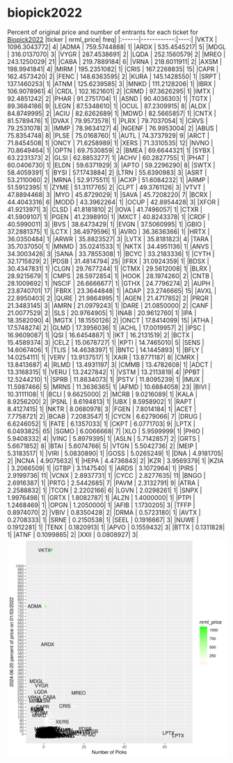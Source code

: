 # biopick2022
Percent of original price and number of entrants for each ticket for [Biopick2022](https://twitter.com/hashtag/Biopick2022)
|ticker |   nrml_price| freq|
|:------|------------:|----:|
|VKTX   | 1096.3043772|    4|
|ADMA   |  759.5744888|    1|
|ARDX   |  535.4545217|    5|
|MDGL   |  316.0137070|    3|
|VYGR   |  287.4538691|    2|
|LQDA   |  252.1560579|    2|
|MREO   |  243.1250029|   21|
|CABA   |  219.7889184|    6|
|VRNA   |  218.6011911|    2|
|AXSM   |  198.9941841|    4|
|MIRM   |  195.2351082|    1|
|CRIS   |  167.2268835|   15|
|CAPR   |  162.4573420|    2|
|FENC   |  148.6363595|    2|
|KURA   |  145.1428550|    1|
|SRPT   |  137.1460253|    1|
|ATNM   |  125.6239585|    3|
|MNKD   |  111.2128206|    1|
|IBRX   |  106.9078961|    4|
|CRDL   |  102.1621601|    2|
|CRMD   |   97.3626295|    1|
|IMTX   |   92.4851242|    2|
|PHAR   |   91.2751704|    1|
|ASND   |   90.4036303|    1|
|TGTX   |   89.3684186|    9|
|LEGN   |   87.5348610|    1|
|OCUL   |   87.2309915|    8|
|ALDX   |   84.8749995|    2|
|ACIU   |   82.6262689|    1|
|MDWD   |   82.5665857|    1|
|CNTX   |   81.5789476|    1|
|DVAX   |   79.9573578|    1|
|PLRX   |   79.7037054|    1|
|CRVS   |   79.2531078|    3|
|IMMP   |   78.9634127|    4|
|NGENF  |   76.9953004|    2|
|ABUS   |   75.8354748|    8|
|PLSE   |   75.0168760|    1|
|AUTL   |   74.3737929|    9|
|ARCT   |   71.8454508|    1|
|ONCY   |   71.6258989|    1|
|XERS   |   71.3310535|   12|
|NVNO   |   70.8649464|    1|
|OPTN   |   69.7530859|    2|
|BMEA   |   69.6644321|    1|
|SYBX   |   63.2231373|    2|
|GLSI   |   62.8853277|    1|
|ACHV   |   60.2827755|    1|
|PHAT   |   60.0406730|    1|
|ELDN   |   59.6371929|    3|
|APTO   |   59.2296290|    8|
|SWTX   |   58.4059391|    1|
|BYSI   |   57.1743884|    2|
|LTRN   |   55.6390983|    3|
|ASRT   |   53.2110060|    2|
|MRNA   |   52.9175511|    1|
|ACXP   |   51.6084232|    1|
|ARMP   |   51.5912395|    1|
|ZYME   |   51.3117765|    2|
|CLPT   |   49.3761126|    3|
|VTVT   |   47.8894468|    3|
|MYO    |   45.8729029|    1|
|SAVA   |   45.7208220|    7|
|BCRX   |   44.4043316|    6|
|MODD   |   43.3962264|    1|
|OCUP   |   42.8954428|    3|
|XFOR   |   41.9213971|    3|
|CLSD   |   41.8181810|    2|
|IOVA   |   41.7496057|    1|
|CTXR   |   41.5909107|    1|
|PGEN   |   41.2398910|    1|
|MXCT   |   40.8243378|    1|
|CRDF   |   40.5990011|    3|
|BVS    |   38.6473429|    1|
|EVGN   |   37.5060995|    1|
|GBIO   |   37.2881375|    1|
|LCTX   |   36.4979596|    1|
|AVRO   |   36.3636366|    1|
|HRTX   |   36.0350484|    1|
|ARWR   |   35.8823527|    3|
|LVTX   |   35.8181823|    4|
|TARA   |   35.7037050|    1|
|MNMD   |   35.0241533|    1|
|NKTX   |   34.4951136|    1|
|ANVS   |   34.3003426|    3|
|SANA   |   33.7855308|    1|
|BCYC   |   33.2183336|    1|
|CYTH   |   32.1715829|    2|
|PDSB   |   31.4814794|   25|
|IFRX   |   31.0924359|    1|
|BDSX   |   30.4347831|    1|
|CLGN   |   29.7677244|    1|
|CTMX   |   29.5612008|    1|
|BLRX   |   28.9215679|    1|
|CMPS   |   28.5972854|    1|
|HOOK   |   28.1974260|    2|
|CNTB   |   28.1009692|    1|
|NSCIF  |   26.6666677|    1|
|GTHX   |   24.7796274|    2|
|AUPH   |   23.8740701|   17|
|FBRX   |   23.3644848|    1|
|ADAP   |   23.2746665|   15|
|AVXL   |   22.8950403|    2|
|QURE   |   21.9864995|    1|
|AGEN   |   21.4717852|    2|
|PRQR   |   21.3483145|    3|
|AMRN   |   21.0979243|    1|
|DARE   |   21.0850000|    2|
|CANF   |   21.0077529|    2|
|SLS    |   20.9764905|    1|
|INAB   |   20.9612760|    1|
|IPA    |   18.3582090|    4|
|MGTX   |   18.1550126|    2|
|ONCT   |   17.8414099|   15|
|ATHA   |   17.5748274|    2|
|GLMD   |   17.3956036|    1|
|ACHL   |   17.0019957|    2|
|IPSC   |   16.9609087|    1|
|QSI    |   16.6454887|    1|
|IKT    |   16.2131519|    2|
|BCTX   |   15.4589374|    3|
|CELZ   |   15.0678727|    1|
|KPTI   |   14.7465010|    5|
|SENS   |   14.6067406|    1|
|TLIS   |   14.4638397|    1|
|BNTC   |   14.1445893|    1|
|BFLY   |   14.0254111|    1|
|VERV   |   13.9137517|    1|
|XAIR   |   13.8771187|    8|
|CMRX   |   13.8413687|    4|
|RLMD   |   13.4931197|    3|
|CMMB   |   13.4782608|    1|
|ADCT   |   13.3168315|    1|
|VERU   |   13.2427842|    1|
|VSTM   |   13.2113819|    4|
|PPBT   |   12.5244210|    1|
|SPRB   |   11.8834073|    1|
|PSTV   |   11.8095239|    1|
|IMUX   |   11.5987466|    5|
|MRNS   |   11.3636365|    1|
|AFMD   |   10.6884058|   23|
|BIVI   |   10.3111108|    1|
|BCLI   |    9.6625000|    2|
|MCRB   |    9.0216089|    1|
|KALA   |    8.9256200|    2|
|PSNL   |    8.6194813|    1|
|UBX    |    8.5958902|    1|
|RAPT   |    8.4127415|    1|
|NKTR   |    8.0680978|    3|
|FGEN   |    7.8014184|    1|
|ACET   |    7.7758721|    2|
|BCAB   |    7.2083547|    1|
|CYCN   |    6.6279066|    7|
|DRUG   |    6.6246052|    1|
|FATE   |    6.1357033|    1|
|CKPT   |    6.0771703|    9|
|LPTX   |    6.0493825|   65|
|SGMO   |    6.0066668|    7|
|XLO    |    5.9599999|    1|
|PHIO   |    5.9408332|    4|
|VINC   |    5.8979395|    1|
|ASLN   |    5.7142857|    2|
|GRTS   |    5.6671852|    8|
|BTAI   |    5.6074766|    5|
|VTGN   |    5.5042736|    2|
|MEIP   |    5.3183517|    1|
|VIRI   |    5.0830890|    1|
|GOSS   |    5.0265249|    1|
|DNA    |    4.9181705|    2|
|NCNA   |    4.9075632|    1|
|HEPA   |    4.4736843|    2|
|KZR    |    3.9569379|    1|
|KZIA   |    3.2066509|    1|
|GTBP   |    3.1147540|    1|
|ARDS   |    3.1072964|    1|
|PIRS   |    2.9199736|   11|
|VCNX   |    2.8937731|    1|
|CYCC   |    2.8277635|   11|
|BNGO   |    2.6916387|    1|
|PRTG   |    2.5442685|    7|
|PAVM   |    2.3132791|    9|
|ATRA   |    2.2588832|    1|
|TCON   |    2.2202166|    6|
|LGVN   |    2.0298261|    1|
|SNPX   |    1.9976498|    1|
|GRTX   |    1.8082787|    1|
|ALZN   |    1.4000000|    1|
|PTPI   |    1.2468469|    1|
|OPGN   |    1.2050000|    1|
|AFIB   |    1.1730205|    3|
|TFFP   |    0.8974070|    2|
|VBIV   |    0.8350428|    2|
|DRMA   |    0.5723180|    1|
|AVTX   |    0.2708333|    1|
|SRNE   |    0.2150538|    1|
|SEEL   |    0.1916667|    3|
|NUWE   |    0.1912281|    1|
|TENX   |    0.1820913|    1|
|APVO   |    0.1559432|    3|
|BTTX   |    0.1311828|    1|
|ATNF   |    0.1099865|    2|
|XXII   |    0.0808927|    3|
![retvspicks](biopicks.png?raw=true)
